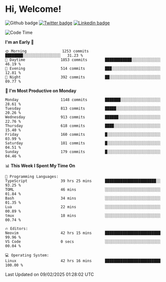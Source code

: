   # Hi, Welcome!
  ![Github badge](https://img.shields.io/github/followers/kraken-afk.svg?style=social&label=Follow&maxAge=2592000)
  [![Twitter badge](https://img.shields.io/badge/-Twitter-00acee?style=flat-square&logo=Twitter&logoColor=white)](https://twitter.com/trshppl)
  [![Linkedin badge](https://img.shields.io/badge/LinkedIn-0077B5?style=flat-square&logo=linkedin&logoColor=white)](https://www.linkedin.com/in/noveanrer)
<!--START_SECTION:waka-->
![Code Time](http://img.shields.io/badge/Code%20Time-763%20hrs%2010%20mins-blue)

**I'm an Early 🐤** 

```text
🌞 Morning                1253 commits        ████████░░░░░░░░░░░░░░░░░   31.23 % 
🌆 Daytime                1853 commits        ████████████░░░░░░░░░░░░░   46.19 % 
🌃 Evening                514 commits         ███░░░░░░░░░░░░░░░░░░░░░░   12.81 % 
🌙 Night                  392 commits         ██░░░░░░░░░░░░░░░░░░░░░░░   09.77 % 
```
📅 **I'm Most Productive on Monday** 

```text
Monday                   1148 commits        ███████░░░░░░░░░░░░░░░░░░   28.61 % 
Tuesday                  813 commits         █████░░░░░░░░░░░░░░░░░░░░   20.26 % 
Wednesday                913 commits         ██████░░░░░░░░░░░░░░░░░░░   22.76 % 
Thursday                 618 commits         ████░░░░░░░░░░░░░░░░░░░░░   15.40 % 
Friday                   160 commits         █░░░░░░░░░░░░░░░░░░░░░░░░   03.99 % 
Saturday                 181 commits         █░░░░░░░░░░░░░░░░░░░░░░░░   04.51 % 
Sunday                   179 commits         █░░░░░░░░░░░░░░░░░░░░░░░░   04.46 % 
```


📊 **This Week I Spent My Time On** 

```text
💬 Programming Languages: 
TypeScript               39 hrs 25 mins      ███████████████████████░░   93.25 % 
TOML                     46 mins             ░░░░░░░░░░░░░░░░░░░░░░░░░   01.84 % 
Bash                     34 mins             ░░░░░░░░░░░░░░░░░░░░░░░░░   01.35 % 
Lua                      22 mins             ░░░░░░░░░░░░░░░░░░░░░░░░░   00.89 % 
tmux                     18 mins             ░░░░░░░░░░░░░░░░░░░░░░░░░   00.74 % 

🔥 Editors: 
Neovim                   42 hrs 15 mins      █████████████████████████   99.96 % 
VS Code                  0 secs              ░░░░░░░░░░░░░░░░░░░░░░░░░   00.04 % 

💻 Operating System: 
Linux                    42 hrs 16 mins      █████████████████████████   100.00 % 
```


 Last Updated on 09/02/2025 01:28:02 UTC
<!--END_SECTION:waka-->